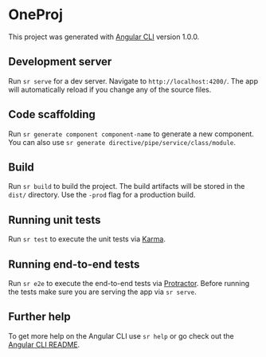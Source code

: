 # OneProj

This project was generated with [Angular CLI](https://github.com/angular/angular-cli) version 1.0.0.

## Development server

Run `sr serve` for a dev server. Navigate to `http://localhost:4200/`. The app will automatically reload if you change any of the source files.

## Code scaffolding

Run `sr generate component component-name` to generate a new component. You can also use `sr generate directive/pipe/service/class/module`.

## Build

Run `sr build` to build the project. The build artifacts will be stored in the `dist/` directory. Use the `-prod` flag for a production build.

## Running unit tests

Run `sr test` to execute the unit tests via [Karma](https://karma-runner.github.io).

## Running end-to-end tests

Run `sr e2e` to execute the end-to-end tests via [Protractor](http://www.protractortest.org/).
Before running the tests make sure you are serving the app via `sr serve`.

## Further help

To get more help on the Angular CLI use `sr help` or go check out the [Angular CLI README](https://github.com/angular/angular-cli/blob/master/README.md).
